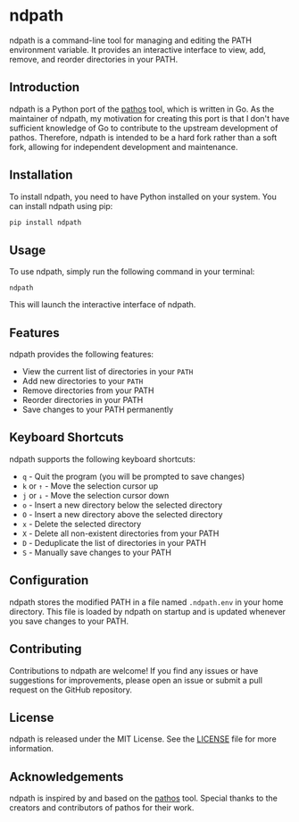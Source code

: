 # ndpath

ndpath is a command-line tool for managing and editing the PATH environment variable. It provides an interactive interface to view, add, remove, and reorder directories in your PATH.

## Introduction

ndpath is a Python port of the [pathos](https://github.com/chip/pathos) tool, which is written in Go. As the maintainer of ndpath, my motivation for creating this port is that I don't have sufficient knowledge of Go to contribute to the upstream development of pathos. Therefore, ndpath is intended to be a hard fork rather than a soft fork, allowing for independent development and maintenance.

## Installation

To install ndpath, you need to have Python installed on your system. You can install ndpath using pip:

```bash
pip install ndpath
```

## Usage

To use ndpath, simply run the following command in your terminal:


```
ndpath
```

This will launch the interactive interface of ndpath.

## Features

ndpath provides the following features:

- View the current list of directories in your `PATH`
- Add new directories to your `PATH`
- Remove directories from your PATH
- Reorder directories in your PATH
- Save changes to your PATH permanently
  
## Keyboard Shortcuts  

ndpath supports the following keyboard shortcuts:

- `q` - Quit the program (you will be prompted to save changes)
- `k` or `↑` - Move the selection cursor up
- `j` or `↓` - Move the selection cursor down
- `o` - Insert a new directory below the selected directory
- `O` - Insert a new directory above the selected directory
- `x` - Delete the selected directory
- `X` - Delete all non-existent directories from your PATH
- `D` - Deduplicate the list of directories in your PATH
- `S` - Manually save changes to your PATH

## Configuration

ndpath stores the modified PATH in a file named `.ndpath.env` in your home directory.
 This file is loaded by ndpath on startup and is updated whenever you save changes to your PATH.

## Contributing

Contributions to ndpath are welcome! If you find any issues or have suggestions for improvements, please open an issue or submit a pull request on the GitHub repository.

## License

ndpath is released under the MIT License. See the [LICENSE](LICENSE) file for more information.

## Acknowledgements

ndpath is inspired by and based on the [pathos](https://github.com/chip/pathos) tool. Special thanks to the creators and contributors of pathos for their work.
